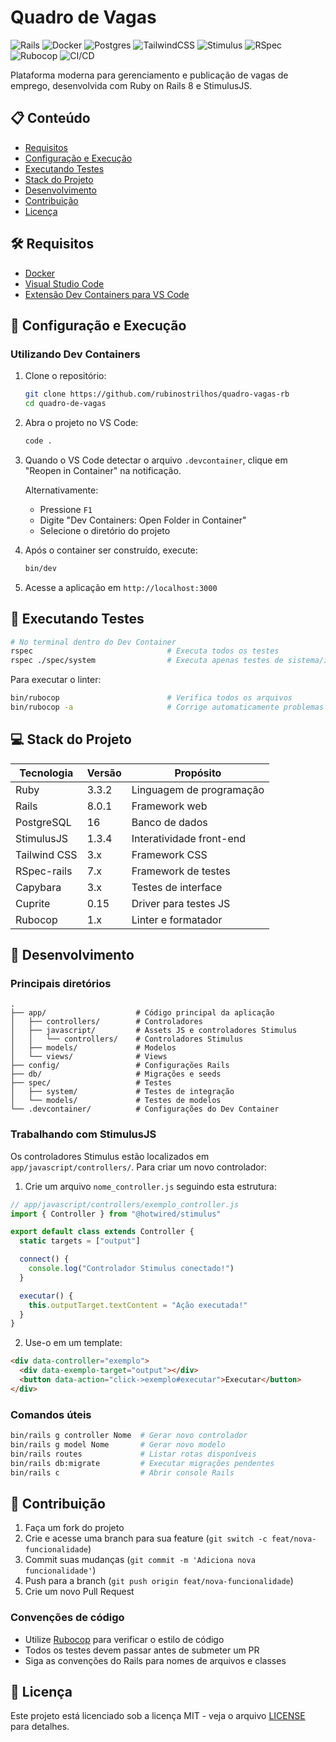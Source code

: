 # Quadro de Vagas

![Rails](https://img.shields.io/badge/rails-%23CC0000.svg?style=flat-square&logo=ruby-on-rails&logoColor=white)
![Docker](https://img.shields.io/badge/docker-%230db7ed.svg?style=flat-square&logo=docker&logoColor=white)
![Postgres](https://img.shields.io/badge/postgres-%23316192.svg?style=flat-square&logo=postgresql&logoColor=white)
![TailwindCSS](https://img.shields.io/badge/tailwindcss-%2338B2AC.svg?style=flat-square&logo=tailwind-css&logoColor=white)
![Stimulus](https://img.shields.io/badge/stimulus-%23772299.svg?style=flat-square&logo=stimulus&logoColor=white)
![RSpec](https://img.shields.io/badge/rspec-%23c21325.svg?style=flat-square&logo=ruby&logoColor=white)
![Rubocop](https://img.shields.io/badge/rubocop-%23000000.svg?style=flat-square&logo=rubocop&logoColor=white)
![CI/CD](https://img.shields.io/badge/github%20actions-%232671E5.svg?style=flat-square&logo=githubactions&logoColor=white)

Plataforma moderna para gerenciamento e publicação de vagas de emprego, desenvolvida com Ruby on Rails 8 e StimulusJS.

## 📋 Conteúdo

- [Requisitos](#requisitos)
- [Configuração e Execução](#configuração-e-execução)
- [Executando Testes](#executando-testes)
- [Stack do Projeto](#stack-do-projeto)
- [Desenvolvimento](#desenvolvimento)
- [Contribuição](#contribuição)
- [Licença](#licença)

## 🛠️ Requisitos

- [Docker](https://www.docker.com/products/docker-desktop/)
- [Visual Studio Code](https://code.visualstudio.com/)
- [Extensão Dev Containers para VS Code](https://marketplace.visualstudio.com/items?itemName=ms-vscode-remote.remote-containers)

## 🚀 Configuração e Execução

### Utilizando Dev Containers

1. Clone o repositório:
   ```bash
   git clone https://github.com/rubinostrilhos/quadro-vagas-rb
   cd quadro-de-vagas
   ```

2. Abra o projeto no VS Code:
   ```bash
   code .
   ```

3. Quando o VS Code detectar o arquivo `.devcontainer`, clique em "Reopen in Container" na notificação.

   Alternativamente:
   - Pressione `F1`
   - Digite "Dev Containers: Open Folder in Container"
   - Selecione o diretório do projeto

4. Após o container ser construído, execute:
   ```bash
   bin/dev
   ```

5. Acesse a aplicação em `http://localhost:3000`

## 🧪 Executando Testes

```bash
# No terminal dentro do Dev Container
rspec                              # Executa todos os testes
rspec ./spec/system                # Executa apenas testes de sistema/integração
```

Para executar o linter:

```bash
bin/rubocop                        # Verifica todos os arquivos
bin/rubocop -a                     # Corrige automaticamente problemas simples
```

## 💻 Stack do Projeto

| Tecnologia | Versão | Propósito |
|------------|--------|-----------|
| Ruby | 3.3.2 | Linguagem de programação |
| Rails | 8.0.1 | Framework web |
| PostgreSQL | 16 | Banco de dados |
| StimulusJS | 1.3.4 | Interatividade front-end |
| Tailwind CSS | 3.x | Framework CSS |
| RSpec-rails | 7.x | Framework de testes |
| Capybara | 3.x | Testes de interface |
| Cuprite | 0.15 | Driver para testes JS |
| Rubocop | 1.x | Linter e formatador |

## 🔧 Desenvolvimento

### Principais diretórios

```
.
├── app/                    # Código principal da aplicação
│   ├── controllers/        # Controladores
│   ├── javascript/         # Assets JS e controladores Stimulus
│   │   └── controllers/    # Controladores Stimulus
│   ├── models/             # Modelos
│   └── views/              # Views
├── config/                 # Configurações Rails
├── db/                     # Migrações e seeds
├── spec/                   # Testes
│   ├── system/             # Testes de integração
│   └── models/             # Testes de modelos
└── .devcontainer/          # Configurações do Dev Container
```

### Trabalhando com StimulusJS

Os controladores Stimulus estão localizados em `app/javascript/controllers/`. Para criar um novo controlador:

1. Crie um arquivo `nome_controller.js` seguindo esta estrutura:

```javascript
// app/javascript/controllers/exemplo_controller.js
import { Controller } from "@hotwired/stimulus"

export default class extends Controller {
  static targets = ["output"]

  connect() {
    console.log("Controlador Stimulus conectado!")
  }

  executar() {
    this.outputTarget.textContent = "Ação executada!"
  }
}
```

2. Use-o em um template:

```html
<div data-controller="exemplo">
  <div data-exemplo-target="output"></div>
  <button data-action="click->exemplo#executar">Executar</button>
</div>
```

### Comandos úteis

```bash
bin/rails g controller Nome  # Gerar novo controlador
bin/rails g model Nome       # Gerar novo modelo
bin/rails routes             # Listar rotas disponíveis
bin/rails db:migrate         # Executar migrações pendentes
bin/rails c                  # Abrir console Rails
```

## 👥 Contribuição

1. Faça um fork do projeto
2. Crie e acesse uma branch para sua feature (`git switch -c feat/nova-funcionalidade`)
3. Commit suas mudanças (`git commit -m 'Adiciona nova funcionalidade'`)
4. Push para a branch (`git push origin feat/nova-funcionalidade`)
5. Crie um novo Pull Request

### Convenções de código

- Utilize [Rubocop](https://github.com/rubocop/rubocop) para verificar o estilo de código
- Todos os testes devem passar antes de submeter um PR
- Siga as convenções do Rails para nomes de arquivos e classes

## 📄 Licença

Este projeto está licenciado sob a licença MIT - veja o arquivo [LICENSE](LICENSE) para detalhes.